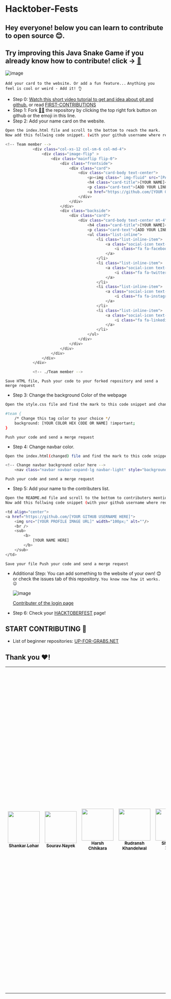 # Hacktober-Fests

## Hey everyone! below you can learn to contribute to open source 😊.

## Try improving this Java Snake Game if you already know how to contribute! click -> [🐍](https://github.com/ShankarLohar/snakegame)

![image](https://user-images.githubusercontent.com/74100292/194773995-a1fab4a5-5847-4553-9cbb-65d0006619f9.png)

`Add your card to the website. Or add a fun feature...`
`Anything you feel is cool or weird - Add it! 👌`

- Step 0: [Watch this short video tutorial to get and idea about git and github.](https://www.youtube.com/watch?v=8Dd7KRpKeaE&ab_channel=CoderCoder)
  or read [FIRST-CONTRIBUTIONS](https://github.com/firstcontributions/first-contributions)
- Step 1: Fork [👨‍💻](https://github.com/ShankarLohar/Hactober-Fests/fork) the repository by clicking the top right fork button on github or the emoji in this line.
- Step 2: Add your name card on the website.

```bash
Open the index.html file and scroll to the bottom to reach the mark.
Now add this follwing code snippet. (with your github username where required)
```

```bash
<!-- Team member -->
            <div class="col-xs-12 col-sm-6 col-md-4">
                <div class="image-flip" >
                    <div class="mainflip flip-0">
                        <div class="frontside">
                            <div class="card">
                                <div class="card-body text-center">
                                    <p><img class=" img-fluid" src="[PASTE LINK TO YOUR IMAGE]" alt="card image"></p>
                                    <h4 class="card-title">[YOUR NAME]</h4>
                                    <p class="card-text">[ADD YOUR LINE]</p>
                                    <a href="https://github.com/[YOUR GITHUB USERNAME]" class="btn btn-primary btn-sm"><i class="fa fa-plus"></i></a>
                                </div>
                            </div>
                        </div>
                        <div class="backside">
                            <div class="card">
                                <div class="card-body text-center mt-4">
                                    <h4 class="card-title">[YOUR NAME]</h4>
                                    <p class="card-text">[ADD YOUR LINE]</p>
                                    <ul class="list-inline">
                                        <li class="list-inline-item">
                                            <a class="social-icon text-xs-center" target="_blank" href="[YOUR FACEBOOK URL]">
                                                <i class="fa fa-facebook"></i>
                                            </a>
                                        </li>
                                        <li class="list-inline-item">
                                            <a class="social-icon text-xs-center" target="_blank" href="[YOUR TWITTER]">
                                                <i class="fa fa-twitter"></i>
                                            </a>
                                        </li>
                                        <li class="list-inline-item">
                                            <a class="social-icon text-xs-center" target="_blank" href="[YOUR INSTAGRAM]">
                                                <i class="fa fa-instagram"></i>
                                            </a>
                                        </li>
                                        <li class="list-inline-item">
                                            <a class="social-icon text-xs-center" target="_blank" href="[YOUR LINKEDIN]">
                                                <i class="fa fa-linkedin"></i>
                                            </a>
                                        </li>
                                    </ul>
                                </div>
                            </div>
                        </div>
                    </div>
                </div>
            </div>

            <!-- ./Team member -->
```

`Save HTML file, Push your code to your forked repository and send a merge request`

- Step 3: Change the background Color of the webpage

```bash
Open the style.css file and find the mark to this code snippet and change the color.
```

```bash
#team {
    /* Change this tag color to your choice */
    background: [YOUR COLOR HEX CODE OR NAME] !important;
}
```

`Push your code and send a merge request`

- Step 4: Change navbar color.

```bash
Open the index.html(changed) file and find the mark to this code snippet and change the color.
```

```bash
<!-- Change navbar background color here -->
    <nav class="navbar navbar-expand-lg navbar-light" style="background-color: [YOUR COLOR HERE];">
```

`Push your code and send a merge request`

- Step 5: Add your name to the contributers list.

```bash
Open the README.md file and scroll to the bottom to contributers mentions.
Now add this follwing code snippet (with your github username where required.) at the mark.
```

```bash
<td align="center">
<a href="https://github.com/[YOUR GITHUB USERNAME HERE]">
    <img src="[YOUR PROFILE IMAGE URL]" width="100px;" alt=""/>
    <br />
    <sub>
        <b>
            [YOUR NAME HERE]
        </b>
    </sub>
</td>
```

`Save your file Push your code and send a merge request`

- Additional Step: You can add something to the website of your own! 😊 or check the issues tab of this repository.
  `You know now how it works. 😉`

  ![image](https://user-images.githubusercontent.com/74100292/195403113-226ff7f9-0cb2-4105-bd0f-afd7cbd61579.png)

  [Contributer of the login page](https://github.com/sidhrth04)

- Step 6: Check your [HACKTOBERFEST](https://hacktoberfest.com/) page!

## START CONTRIBUTING 👐

- List of beginner repositories: [UP-FOR-GRABS.NET](https://up-for-grabs.net/#/)

## Thank you ❤!

<table>
    <tr>
        <td align="center"><a href="https://github.com/ShankarLohar"><img src="https://avatars.githubusercontent.com/u/74100292?v=4" width="100px;" alt=""/><br /><sub><b>Shankar Lohar</b></sub></td>
        
<td align="center">
<a href="https://github.com/SOURAV416">
    <img src="https://avatars.githubusercontent.com/u/76432187?v=4" width="100px;" alt=""/>
    <br />
    <sub>
        <b>
        Sourav Nayek
        </b>
    </sub>
</td>
<td align="center">
<a href="https://github.com/HarshChhikara">
    <img src="https://avatars.githubusercontent.com/u/57714331?s=400&u=3b0d068f03a8a8fe019c67627d3f3929f34dd891&v=4" width="100px;" alt=""/>
    <br />
    <sub>
        <b>
            Harsh Chhikara
        </b>
    </sub>
</td>

<td align="center">
<a href="https://github.com/ruds18">
    <img src="https://avatars.githubusercontent.com/u/74107790?s=400&u=ee9472f6552ee2b64ffe38d0a2655de079cf38f2&v=4" width="100px;" alt=""/>
    <br />
    <sub>
        <b>
            Rudransh Khandelwal
        </b>
    </sub>
</td>

<td align="center">
<a href="https://github.com/shubham404-error">
    <img src="https://media-exp1.licdn.com/dms/image/C4D03AQH7CJ5-uEBnkw/profile-displayphoto-shrink_400_400/0/1662963494688?e=1671667200&v=beta&t=QopetskOKAv5znj_MDqEyc1ma__RU8ZyZWHF9fbnlsw" width="100px;" alt=""/>
    <br />
    <sub>
        <b>
            Shubham Tejani
        </b>
    </sub>
</td>

<td align="center">
<a href="https://github.com/VAIBHAVSINGHRAJPUT">
    <img src="https://source.boomplaymusic.com/group10/M00/09/01/e8720a49f8a3497facf8a86d7813c374_200_200.jpg" width="100px;" alt=""/>
    <br />
    <sub>
        <b>
        Vaibhav Rajput
        </b>
    </sub>
</td>
<td align="center">
<a href="https://github.com/mchirag2002">
    <img src="https://avatars.githubusercontent.com/mchirag2002" width="100px;" alt=""/>
    <br />
    <sub>
        <b>
            Chirag Mathur
        </b>
    </sub>
</td>
<td align="center">
<a href="https://github.com/Tanuj3662">
    <img src="https://avatars.githubusercontent.com/u/90057479?v=4" width="100px;" alt=""/>
    <br />
    <sub>
        <b>
            Tanuj Kalonia
        </b>
    </sub>
</td>

<td align="center">
<a href="https://github.com/muji-asif">
    <img src="https://avatars.githubusercontent.com/u/115453222?v=4" width="100px;" alt=""/>
    <br />
    <sub>
        <b>
           MUJJI-ASIF
        </b>
    </sub>
</td>
<td align="center">
<a href="https://github.com/Gaurgirl6117">
    <img src="https://avatars.githubusercontent.com/u/107859829?s=400&u=010905b95cfc03017c023a14ea17b4ed18705ca1&v=4" width="100px;" alt=""/>
    <br />
    <sub>
        <b>
            PARINATI GAUR
        </b>
    </sub>
</td>

<td align="center">
<a href="https://github.com/Naveen28101">
    <img src="https://avatars.githubusercontent.com/u/110476246?v=4" width="100px;" alt=""/>
    <br />
    <sub>
        <b>
           Naveen Yadav
        </b>
    </sub>
</td>

<td align="center">
<a href="https://github.com/JOSEPH-JAISON">
    <img src="https://avatars.githubusercontent.com/u/97796343?s=400&u=ec579d758ceeef7c43f8ba10882eca2f1decf52f&v=4" width="1000px;" alt=""/>
    <br />
    <sub>
        <b>
            Joseph Jaison
        </b>
    </sub>
</td>

<td align="center">
<a href="https://github.com/Anirudh-A-V">
    <img src="https://avatars.githubusercontent.com/u/76550448?v=4" width="1000px;" alt=""/>
    <br />
    <sub>
        <b>
            Anirudh A V
        </b>
    </sub>
</td>
  
  <td align="center">
  <a href="https://github.com/itsimmad">
    <img src="https://avatars.githubusercontent.com/u/115941738?v=4" width="100px;" alt=""/>
    <br />
    <sub>
        <b>
            Muhammad Immad
        </b>
    </sub>
  </td>
  
  <td align="center">
<a href="https://github.com/aniketsinha2002">
    <img src="https://avatars.githubusercontent.com/u/97850511?v=4" width="100px;" alt=""/>
    <br />
    <sub>
        <b>
            ANIKET SINHA
        </b>
    </sub>
</td>
    
<td align="center">
<a href="https://github.com/ArbazkhanPathan">
    <img src="https://avatars.githubusercontent.com/u/74857530?v=4" width="100px;" alt=""/>
    <br />
    <sub>
        <b>
            Arbazkhan Pathan
        </b>
    </sub>
</td>    
<td align="center">
<a href="https://github.com/AbhishekTesla">
    <img src="https://scitechdaily.com/images/Cats-Eye-Nebula-NGC-6543.jpg" width="100px;" alt=""/>
    <br />
    <sub>
        <b>
            Abhishek Jaiswar
        </b>
    </sub>
</td>
   <td align="center">
<a href="https://github.com/vatsal-agarwal-20">
    <img src="https://avatars.githubusercontent.com/u/80644981?v=4" width="100px;" alt=""/>
    <br />
    <sub>
        <b>
            Vatsal Agarwal
        </b>
    </sub>
</td> 
<td align="center">
<a href="https://github.com/AmanTiwari19">
    <img src="https://avatars.githubusercontent.com/u/114856408?v=4" width="100px;" alt=""/>
    <br />
    <sub>
        <b>
            Aman Tiwari
        </b>
    </sub>
</td>
  
<td align="center">
<a href="https://github.com/Soumyadip-roy">
    <img src="https://avatars.githubusercontent.com/u/85121861" width="100px;" alt=""/>
    <br />
    <sub>
        <b>
            Soumyadip Roy
        </b>
    </sub>
</td>
    
<td align="center">
<a href="https://github.com/aryankashyap7">
    <img src="https://avatars.githubusercontent.com/u/75727351?" width="100px;" alt=""/>
    <br />
    <sub>
        <b>
            Aryan Kashyap
        </b>
    </sub>
</td>

 <td align="center">
<a href="https://github.com/sarcasvik">
    <img src="https://avatars.githubusercontent.com/u/72884440?v=4" width="100px;" alt=""/>
    <br />
    <sub>
        <b>
        Satvik Maheshwari
                </b>
    </sub>
</td>
 
<td align="center">
<a href="https://github.com/KHUSHI2107">
    <img src="https://avatars.githubusercontent.com/u/65617775" width="100px;" alt=""/>
    <br />
    <sub>
        <b>
            Khushi Gupta
        </b>
    </sub>
</td>


<td align="center">
<a href="https://github.com/ravithemore">
    <img src="https://avatars.githubusercontent.com/u/87522195?v=4" width="100px;" alt=""/>
    <br />
    <sub>
        <b>
            Ravi M Damor
        </b>
    </sub>
</td>
  
  <td align="center">
<a href="https://github.com/Sejal-shh">
    <img src="https://avatars.githubusercontent.com/u/92288027?v=4" width="100px;" alt=""/>
    <br />
    <sub>
        <b>
            SEJAL SHRIVASTAVA
        </b>
    </sub>
</td>
<!-- Add your snippet here -->
  
 </tr>

</table>
